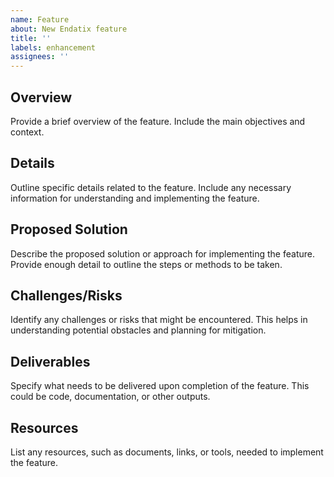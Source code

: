```yaml
---
name: Feature
about: New Endatix feature
title: ''
labels: enhancement
assignees: ''
---
```


## Overview
Provide a brief overview of the feature. Include the main objectives and context.

## Details
Outline specific details related to the feature. Include any necessary information for understanding and implementing the feature.

## Proposed Solution
Describe the proposed solution or approach for implementing the feature. Provide enough detail to outline the steps or methods to be taken.

## Challenges/Risks
Identify any challenges or risks that might be encountered. This helps in understanding potential obstacles and planning for mitigation.

## Deliverables
Specify what needs to be delivered upon completion of the feature. This could be code, documentation, or other outputs.

## Resources
List any resources, such as documents, links, or tools, needed to implement the feature.
